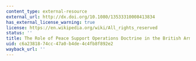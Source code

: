 ```yaml
---
content_type: external-resource
external_url: http://dx.doi.org/10.1080/13533310008413834
has_external_license_warning: true
license: https://en.wikipedia.org/wiki/All_rights_reserved
status: ''
title: The Role of Peace Support Operations Doctrine in the British Army
uid: c6a23818-74cc-47a0-b4de-4c4fb8f892e2
wayback_url: ''
---
```

